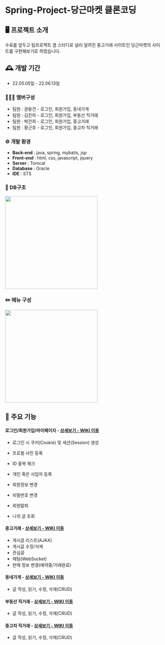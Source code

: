 # Spring-Project-당근마켓 클론코딩

## 🖥️ 프로젝트 소개
수료를 앞두고 팀프로젝트 겸 스터디로 널리 알려진 중고거래 사이트인 당근마켓의 사이트를 구현해보기로 하였습니다.
<br>

## 🕰️ 개발 기간
* 22.05.05일 - 22.06.13일

### 🧑‍🤝‍🧑 맴버구성
 - 팀원 : 권용건 - 로그인, 회원가입, 동네가게
 - 팀원 : 김진아 - 로그인, 회원가입, 부동산 직거래
 - 팀원 : 박건희 - 로그인, 회원가입, 중고거래
 - 팀원 : 황근호 - 로그인, 회원가입, 중고차 직거래

### ⚙️ 개발 환경
- **Back-end** : java, spring, mybatis, jsp
- **Front-end** : html, css, javascript, jquery
- **Server** : Tomcat
- **Database** : Oracle
- **IDE** : STS

### 📎 DB구조
<img style="width:300px; height:300px" src="https://github.com/dorandoran104/SpringBoot-Project-MEGABOX/assets/117650784/3fec75b8-bf04-46f1-b65d-f75978dd764f">

### ✏️ 메뉴 구성
<img style="width:300px; height:300px" src="https://github.com/dorandoran104/SpringBoot-Project-MEGABOX/assets/117650784/4c8a96d4-fe6e-4e0a-9442-a706fbd3e17c">

## 📌 주요 기능
#### 로그인/회원가입/마이페이지 - <a href="https://github.com/dorandoran104/SpringProject_CarrotMarket/wiki/%EB%A1%9C%EA%B7%B8%EC%9D%B8-%ED%9A%8C%EC%9B%90%EA%B0%80%EC%9E%85-%EB%A7%88%EC%9D%B4%ED%8E%98%EC%9D%B4%EC%A7%80(Member)" >상세보기 - WIKI 이동</a>

- 로그인 시 쿠키(Cookie) 및 세션(Session) 생성

- 프로필 사진 등록
- ID 중복 체크
- 개인 혹은 사업자 등록

- 회원정보 변경
- 비밀번호 변경
- 회원탈퇴
- 나의 글 조회

#### 중고거래 - <a href="#" >상세보기 - WIKI 이동</a>
- 게시글 리스트(AJAX)
- 게시글 수정/삭제
- 관심글
- 채팅(WebSocket)
- 판매 정보 변경(예약중/거래완료)

#### 동네가게 - <a href="https://github.com/Y0ngKun/dev404/wiki/%EB%8F%99%EB%84%A4%EA%B0%80%EA%B2%8C(Stores)" >상세보기 - WIKI 이동</a>
- 글 작성, 읽기, 수정, 삭제(CRUD)

#### 부동산 직거래 - <a href="#" >상세보기 - WIKI 이동</a> 
- 글 작성, 읽기, 수정, 삭제(CRUD)

#### 중고차 직거래 - <a href="#" >상세보기 - WIKI 이동</a> 
- 글 작성, 읽기, 수정, 삭제(CRUD)
